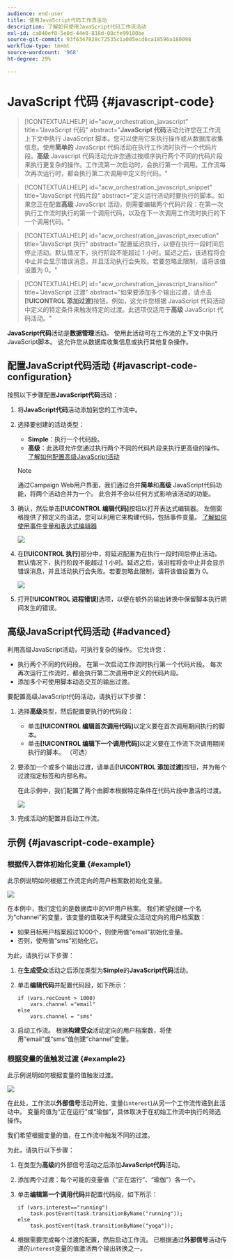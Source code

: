 ```yaml
---
audience: end-user
title: 使用JavaScript代码工作流活动
description: 了解如何使用JavaScript代码工作流活动
exl-id: ca040ef8-5e0d-44e0-818d-08cfe99100be
source-git-commit: 93f6347828c72535c1a005ecd6ca18596a180098
workflow-type: tm+mt
source-wordcount: '968'
ht-degree: 29%

---
```


# JavaScript 代码 {#javascript-code}

>[!CONTEXTUALHELP]
>id="acw_orchestration_javascript"
>title="JavaScript 代码"
>abstract="**JavaScript 代码**&#x200B;活动允许您在工作流上下文中执行 JavaScript 脚本。您可以使用它来执行操作或从数据库收集信息。使用&#x200B;**简单的** JavaScript 代码活动在执行工作流时执行一个代码片段。**高级** Javascript 代码活动允许您通过按顺序执行两个不同的代码片段来执行更复杂的操作。工作流第一次启动时，会执行第一个调用。工作流每次再次运行时，都会执行第二次调用中定义的代码。"

>[!CONTEXTUALHELP]
>id="acw_orchestration_javascript_snippet"
>title="JavaScript 代码片段"
>abstract="定义运行活动时要执行的脚本。如果您正在配置&#x200B;**高级** JavaScript 活动，则需要编辑两个代码片段：在第一次执行工作流时执行的第一个调用代码，以及在下一次调用工作流时执行的下一个调用代码。"

>[!CONTEXTUALHELP]
>id="acw_orchestration_javascript_execution"
>title="JavaScript 执行"
>abstract="配置延迟执行，以便在执行一段时间后停止活动。默认情况下，执行阶段不能超过 1 小时。延迟之后，该进程将会中止并会显示错误消息，并且活动执行会失败。若要忽略此限制，请将该值设置为 0。"

>[!CONTEXTUALHELP]
>id="acw_orchestration_javascript_transition"
>title="JavaScript 过渡"
>abstract="如果要添加多个输出过渡，请点击&#x200B;**[!UICONTROL 添加过渡]**&#x200B;按钮。例如，这允许您根据 JavaScript 代码活动中定义的特定条件来触发特定的过渡。此选项仅适用于&#x200B;**高级** JavaScript 代码活动。"

**JavaScript代码**&#x200B;活动是&#x200B;**数据管理**&#x200B;活动。 使用此活动可在工作流的上下文中执行JavaScript脚本。 这允许您从数据库收集信息或执行其他复杂操作。

## 配置JavaScript代码活动 {#javascript-code-configuration}

按照以下步骤配置&#x200B;**JavaScript代码**&#x200B;活动：

1. 将&#x200B;**JavaScript代码**&#x200B;活动添加到您的工作流中。

1. 选择要创建的活动类型：

   * **Simple**：执行一个代码段。
   * **高级**：此选项允许您通过执行两个不同的代码片段来执行更高级的操作。 [了解如何配置高级JavaScript活动](#advanced)

   >[!NOTE]
   >
   >通过Campaign Web用户界面，我们通过合并&#x200B;**简单**&#x200B;和&#x200B;**高级** JavaScript代码功能，将两个活动合并为一个。 此合并不会以任何方式影响该活动的功能。

1. 确认，然后单击&#x200B;**[!UICONTROL 编辑代码]**&#x200B;按钮以打开表达式编辑器。 左侧窗格提供了预定义的语法，您可以利用它来构建代码，包括事件变量。 [了解如何使用事件变量和表达式编辑器](../event-variables.md)

   ![](../assets/javascript-editor.png)

1. 在&#x200B;**[!UICONTROL 执行]**&#x200B;部分中，将延迟配置为在执行一段时间后停止活动。 默认情况下，执行阶段不能超过 1 小时。延迟之后，该进程将会中止并会显示错误消息，并且活动执行会失败。若要忽略此限制，请将该值设置为 0。

   ![](../assets/javascript-config.png)

1. 打开&#x200B;**[!UICONTROL 进程错误]**&#x200B;选项，以便在额外的输出转换中保留脚本执行期间发生的错误。

## 高级JavaScript代码活动 {#advanced}

利用高级JavaScript活动，可执行复杂的操作。 它允许您：

* 执行两个不同的代码段。 在第一次启动工作流时执行第一个代码片段。 每次再次运行工作流时，都会执行第二次调用中定义的代码片段。
* 添加多个可使用脚本动态交互的输出过渡。

要配置高级JavaScript代码活动，请执行以下步骤：

1. 选择&#x200B;**高级**&#x200B;类型，然后配置要执行的代码段：

   * 单击&#x200B;**[!UICONTROL 编辑首次调用代码]**&#x200B;以定义要在首次调用期间执行的脚本。
   * 单击&#x200B;**[!UICONTROL 编辑下一个调用代码]**&#x200B;以定义要在工作流下次调用期间执行的脚本。 （可选）

1. 要添加一个或多个输出过渡，请单击&#x200B;**[!UICONTROL 添加过渡]**&#x200B;按钮，并为每个过渡指定标签和内部名称。

   在此示例中，我们配置了两个由脚本根据特定条件在代码片段中激活的过渡。

   ![](../assets/javascript-transitions.png)

1. 完成活动的配置并启动工作流。

## 示例 {#javascript-code-example}

### 根据传入群体初始化变量 {#example1}

此示例说明如何根据工作流定向的用户档案数初始化变量。

![](../assets/javascript-example1.png)

在本例中，我们定位的是数据库中的VIP用户档案。 我们希望创建一个名为“channel”的变量，该变量的值取决于构建受众活动定向的用户档案数：

* 如果目标用户档案超过1000个，则使用值“email”初始化变量。
* 否则，使用值“sms”初始化它。

为此，请执行以下步骤：

1. 在&#x200B;**生成受众**&#x200B;活动之后添加类型为&#x200B;**Simple**&#x200B;的&#x200B;**JavaScript代码**&#x200B;活动。

1. 单击&#x200B;**编辑代码**&#x200B;并配置代码段，如下所示：

   ```
   if (vars.recCount > 1000)
       vars.channel ="email"
   else
       vars.channel = "sms"
   ```

1. 启动工作流。 根据&#x200B;**构建受众**&#x200B;活动定向的用户档案数，将使用“email”或“sms”值创建“channel”变量。

### 根据变量的值触发过渡 {#example2}

此示例说明如何根据变量的值触发过渡。

![](../assets/javascript-example2-transitions.png)

在此处，工作流以&#x200B;**外部信号**&#x200B;活动开始，变量(`interest`)从另一个工作流传递到此活动中。 变量的值为“正在运行”或“瑜伽”，具体取决于在初始工作流中执行的筛选操作。

我们希望根据变量的值，在工作流中触发不同的过渡。

为此，请执行以下步骤：

1. 在类型为&#x200B;**高级**&#x200B;的外部信号活动之后添加&#x200B;**JavaScript代码**&#x200B;活动。

1. 添加两个过渡：每个可能的变量值（“正在运行”、“瑜伽”）各一个。

1. 单击&#x200B;**编辑第一个调用代码**&#x200B;并配置代码段，如下所示：

   ```
   if (vars.interest=="running")
       task.postEvent(task.transitionByName("running"));
   else
       task.postEvent(task.transitionByName("yoga"));
   ```

1. 根据需要完成每个过渡的配置，然后启动工作流。 已根据通过&#x200B;**外部信号**&#x200B;活动传递的`interest`变量的值激活两个输出转换之一。
